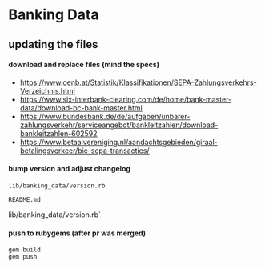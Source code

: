 # Banking Data

## updating the files

#### download and replace files (mind the specs)
* https://www.oenb.at/Statistik/Klassifikationen/SEPA-Zahlungsverkehrs-Verzeichnis.html
* https://www.six-interbank-clearing.com/de/home/bank-master-data/download-bc-bank-master.html
* https://www.bundesbank.de/de/aufgaben/unbarer-zahlungsverkehr/serviceangebot/bankleitzahlen/download-bankleitzahlen-602592
* https://www.betaalvereniging.nl/aandachtsgebieden/giraal-betalingsverkeer/bic-sepa-transacties/

#### bump version and adjust changelog
```
lib/banking_data/version.rb
```
```
README.md
```

lib/banking_data/version.rb`

#### push to rubygems (after pr was merged)
``` shell
gem build
gem push
```
